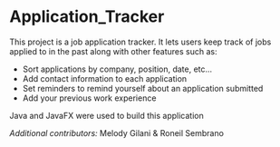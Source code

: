 # Application_Tracker
This project is a job application tracker. It lets users keep track of jobs applied to in the past along with other features such as:

- Sort applications by company, position, date, etc...
- Add contact information to each application
- Set reminders to remind yourself about an application submitted
- Add your previous work experience

Java and JavaFX were used to build this application

*Additional contributors:* Melody Gilani & Roneil Sembrano
